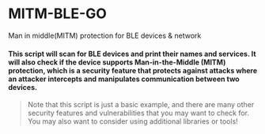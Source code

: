 # MITM-BLE-GO
Man in middle(MITM) protection for BLE devices &amp; network

####  This script will scan for BLE devices and print their names and services. It will also check if the device supports Man-in-the-Middle (MITM) protection, which is a security feature that protects against attacks where an attacker intercepts and manipulates communication between two devices.

> Note that this script is just a basic example, and there are many other security features and vulnerabilities that you may want to check for. You may also want to consider using additional libraries or tools!
